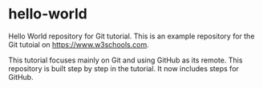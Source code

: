 # hello-world
Hello World repository for Git tutorial.
This is an example repository for the Git tutoial on https://www.w3schools.com.

This tutorial focuses mainly on Git and using GitHub as its remote.
This repository is built step by step in the tutorial.
It now includes steps for GitHub.
